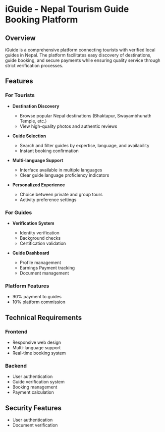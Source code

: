 # iGuide - Nepal Tourism Guide Booking Platform

## Overview
iGuide is a comprehensive platform connecting tourists with verified local guides in Nepal. The platform facilitates easy discovery of destinations, guide booking, and secure payments while ensuring quality service through strict verification processes.

## Features

### For Tourists
- **Destination Discovery**
  - Browse popular Nepal destinations (Bhaktapur, Swayambhunath Temple, etc.)
  - View high-quality photos and authentic reviews

- **Guide Selection**
  - Search and filter guides by expertise, language, and availability
  - Instant booking confirmation

- **Multi-language Support**
  - Interface available in multiple languages
  - Clear guide language proficiency indicators

- **Personalized Experience**
  - Choice between private and group tours
  - Activity preference settings

### For Guides
- **Verification System**
  - Identity verification
  - Background checks
  - Certification validation

- **Guide Dashboard**
  - Profile management
  - Earnings Payment tracking
  - Document management

### Platform Features
  - 90% payment to guides
  - 10% platform commission

## Technical Requirements

### Frontend
- Responsive web design
- Multi-language support
- Real-time booking system

### Backend
- User authentication
- Guide verification system
- Booking management
- Payment calculation

## Security Features
- User authentication
- Document verification
